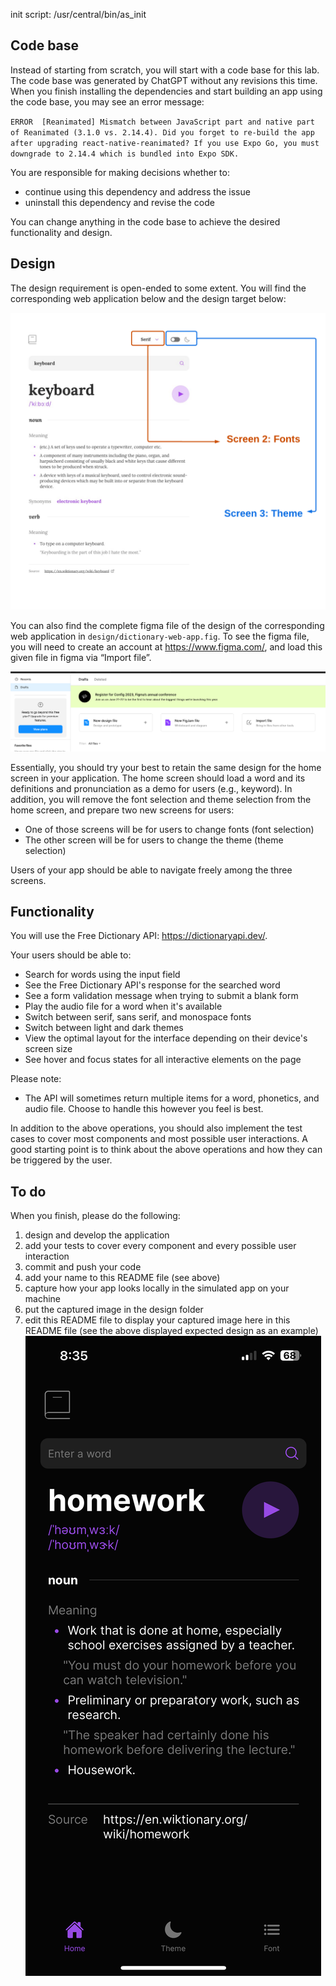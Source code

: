 init script: /usr/central/bin/as_init

## Code base

Instead of starting from scratch, you will start with a code base for this lab. The code base was generated by ChatGPT without any revisions this time. When you finish installing the dependencies and start building an app using the code base, you may see an error message:

`ERROR  [Reanimated] Mismatch between JavaScript part and native part of Reanimated (3.1.0 vs. 2.14.4). Did you forget to re-build the app after upgrading react-native-reanimated? If you use Expo Go, you must downgrade to 2.14.4 which is bundled into Expo SDK.`

You are responsible for making decisions whether to:

* continue using this dependency and address the issue
* uninstall this dependency and revise the code

You can change anything in the code base to achieve the desired functionality and design.

## Design

The design requirement is open-ended to some extent. You will find the corresponding web application below and the design target below:

![Expected design](design/preview.png)

You can also find the complete figma file of the design of the corresponding web application in `design/dictionary-web-app.fig`. To see the figma file, you will need to create an account at https://www.figma.com/, and load this given file in figma via “Import file”.

![Importation](design/import.png)

Essentially, you should try your best to retain the same design for the home screen in your application. The home screen should load a word and its definitions and pronunciation as a demo for users (e.g., keyword). In addition, you will remove the font selection and theme selection from the home screen, and prepare two new screens for users:

* One of those screens will be for users to change fonts (font selection)
* The other screen will be for users to change the theme (theme selection)

Users of your app should be able to navigate freely among the three screens.

## Functionality

You will use the Free Dictionary API: https://dictionaryapi.dev/. 

Your users should be able to:

* Search for words using the input field
* See the Free Dictionary API's response for the searched word
* See a form validation message when trying to submit a blank form
* Play the audio file for a word when it's available
* Switch between serif, sans serif, and monospace fonts
* Switch between light and dark themes
* View the optimal layout for the interface depending on their device's screen size
* See hover and focus states for all interactive elements on the page

Please note:

* The API will sometimes return multiple items for a word, phonetics, and audio file. Choose to handle this however you feel is best.

In addition to the above operations, you should also implement the test cases to cover most components and most possible user interactions. A good starting point is to think about the above operations and how they can be triggered by the user.

## To do

When you finish, please do the following:

1. design and develop the application
1. add your tests to cover every component and every possible user interaction
1. commit and push your code
2. add your name to this README file (see above)
3. capture how your app looks locally in the simulated app on your machine
4. put the captured image in the design folder
5. edit this README file to display your captured image here in this README file (see the above displayed expected design as an example)
![alt text](design/localcapture.png)
